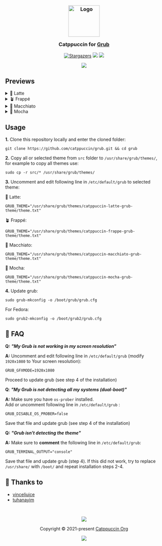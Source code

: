 <h3 align="center">
  <img src="https://raw.githubusercontent.com/catppuccin/catppuccin/main/assets/logos/exports/1544x1544_circle.png" width="100" alt="Logo"/><br/>
  <img src="https://raw.githubusercontent.com/catppuccin/catppuccin/main/assets/misc/transparent.png" height="30" width="0px"/>
  Catppuccin for <a href="https://www.gnu.org/software/grub/">Grub</a>
  <img src="https://raw.githubusercontent.com/catppuccin/catppuccin/main/assets/misc/transparent.png" height="30" width="0px"/>
</h3>
<p align="center">
  <a href="https://github.com/catppuccin/grub/stargazers"><img alt="Stargazers" src="https://img.shields.io/github/stars/catppuccin/grub?colorA=363a4f&colorB=b7bdf8&style=for-the-badge"></a>
  <a href="https://github.com/catppuccin/grub/issues"><img src="https://img.shields.io/github/issues/catppuccin/grub?colorA=363a4f&colorB=f5a97f&style=for-the-badge"></a>
  <a href="https://github.com/catppuccin/grub/contributors"><img src="https://img.shields.io/github/contributors/catppuccin/grub?colorA=363a4f&colorB=a6da95&style=for-the-badge"></a>
</p>

<p align="center">
  <img src="https://raw.githubusercontent.com/catppuccin/grub/main/assets/grub.png"/>
</p>

## Previews

<details>
<summary>🌻 Latte</summary>
  <img src="https://raw.githubusercontent.com/catppuccin/grub/main/assets/grub-latte.png"/>
</details>
<details>
<summary>🪴 Frappé</summary>
  <img src="https://raw.githubusercontent.com/catppuccin/grub/main/assets/grub-frappe.png"/>
</details>
<details>
<summary>🌺 Macchiato</summary>
  <img src="https://raw.githubusercontent.com/catppuccin/grub/main/assets/grub-macchiato.png"/>
</details>
<details>
<summary>🌿 Mocha</summary>
  <img src="https://raw.githubusercontent.com/catppuccin/grub/main/assets/grub-mocha.png"/>
</details>

## Usage

**1.** Clone this repository locally and enter the cloned folder:

```shell
git clone https://github.com/catppuccin/grub.git && cd grub
```

**2.** Copy all or selected theme from `src` folder to
`/usr/share/grub/themes/`, for example to copy all themes use:

```shell
sudo cp -r src/* /usr/share/grub/themes/
```

**3.** Uncomment and edit following line in `/etc/default/grub` to selected
theme:

🌻 Latte:

```shell
GRUB_THEME="/usr/share/grub/themes/catppuccin-latte-grub-theme/theme.txt"
```

🪴 Frappé:

```shell
GRUB_THEME="/usr/share/grub/themes/catppuccin-frappe-grub-theme/theme.txt"
```

🌺 Macchiato:

```shell
GRUB_THEME="/usr/share/grub/themes/catppuccin-macchiato-grub-theme/theme.txt"
```

🌿 Mocha:

```shell
GRUB_THEME="/usr/share/grub/themes/catppuccin-mocha-grub-theme/theme.txt"
```

**4.** Update grub:

```shell
sudo grub-mkconfig -o /boot/grub/grub.cfg
```
For Fedora:
```shell
sudo grub2-mkconfig -o /boot/grub2/grub.cfg
```

## 🙋 FAQ

**Q:** **_"My Grub is not working in my screen resolution"_**

**A:** Uncomment and edit following line in `/etc/default/grub` (modify
`1920x1080` to Your screen resolution):

```shell
GRUB_GFXMODE=1920x1080
```

Proceed to update grub (see step 4 of the installation)

**Q**: **_"My Grub is not detecting all my systems (dual-boot)"_**

**A:** Make sure you have `os-prober` installed.\
Add or uncomment following line in `/etc/default/grub` :

```shell
GRUB_DISABLE_OS_PROBER=false
```

Save that file and update grub (see step 4 of the installation)

**Q:** **_"Grub isn't detecting the theme"_**

**A:** Make sure to **comment** the following line in `/etc/default/grub`:

```
GRUB_TERMINAL_OUTPUT="console"
```

Save that file and update grub (step 4). If this did not work, try to replace
`/usr/share/` with `/boot/` and repeat installation steps 2-4.

## 💝 Thanks to

- [vinceliuice](https://github.com/vinceliuice/grub2-themes)
- [tuhanayim](https://github.com/tuhanayim)

&nbsp;

<p align="center"><img src="https://raw.githubusercontent.com/catppuccin/catppuccin/main/assets/footers/gray0_ctp_on_line.svg?sanitize=true" /></p>
<p align="center">Copyright &copy; 2021-present <a href="https://github.com/catppuccin" target="_blank">Catppuccin Org</a>
<p align="center"><a href="https://github.com/catppuccin/catppuccin/blob/main/LICENSE"><img src="https://img.shields.io/static/v1.svg?style=for-the-badge&label=License&message=MIT&logoColor=d9e0ee&colorA=363a4f&colorB=b7bdf8"/></a></p>
